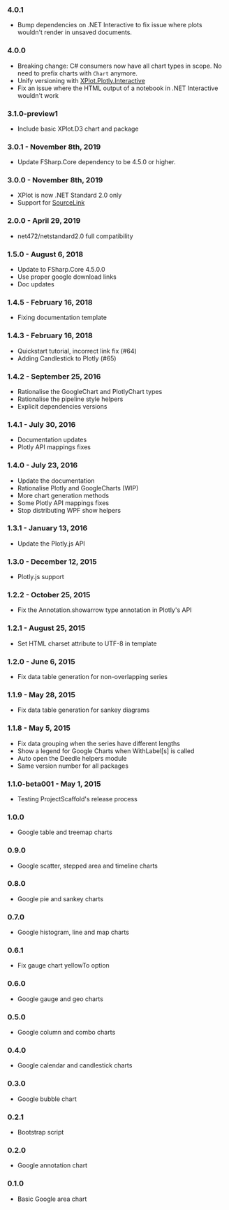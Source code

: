 ### 4.0.1

* Bump dependencies on .NET Interactive to fix issue where plots wouldn't render in unsaved documents.

### 4.0.0

* Breaking change: C# consumers now have all chart types in scope. No need to prefix charts with `Chart` anymore.
* Unify versioning with [XPlot.Plotly.Interactive](https://www.nuget.org/packages/XPlot.Plotly.Interactive/)
* Fix an issue where the HTML output of a notebook in .NET Interactive wouldn't work

### 3.1.0-preview1
* Include basic XPlot.D3 chart and package

### 3.0.1 - November 8th, 2019
* Update FSharp.Core dependency to be 4.5.0 or higher.

### 3.0.0 - November 8th, 2019
* XPlot is now .NET Standard 2.0 only
* Support for [SourceLink](https://github.com/dotnet/sourcelink)

### 2.0.0 - April 29, 2019
* net472/netstandard2.0 full compatibility

### 1.5.0 - August 6, 2018
* Update to FSharp.Core 4.5.0.0
* Use proper google download links
* Doc updates

### 1.4.5 - February 16, 2018
* Fixing documentation template

### 1.4.3 - February 16, 2018
* Quickstart tutorial, incorrect link fix (#64)
* Adding Candlestick to Plotly (#65)

### 1.4.2 - September 25, 2016
* Rationalise the GoogleChart and PlotlyChart types
* Rationalise the pipeline style helpers
* Explicit dependencies versions

### 1.4.1 - July 30, 2016
* Documentation updates
* Plotly API mappings fixes

### 1.4.0 - July 23, 2016
* Update the documentation
* Rationalise Plotly and GoogleCharts (WIP)
* More chart generation methods
* Some Plotly API mappings fixes
* Stop distributing WPF show helpers

### 1.3.1 - January 13, 2016
* Update the Plotly.js API

### 1.3.0 - December 12, 2015
* Plotly.js support

### 1.2.2 - October 25, 2015
* Fix the Annotation.showarrow type annotation in Plotly's API

### 1.2.1 - August 25, 2015
* Set HTML charset attribute to UTF-8 in template

### 1.2.0 - June 6, 2015
* Fix data table generation for non-overlapping series

### 1.1.9 - May 28, 2015
* Fix data table generation for sankey diagrams

### 1.1.8 - May 5, 2015
* Fix data grouping when the series have different lengths
* Show a legend for Google Charts when WithLabel[s] is called
* Auto open the Deedle helpers module
* Same version number for all packages

### 1.1.0-beta001 - May 1, 2015
* Testing ProjectScaffold's release process

### 1.0.0
* Google table and treemap charts

### 0.9.0
* Google scatter, stepped area and timeline charts

### 0.8.0
* Google pie and sankey charts

### 0.7.0
* Google histogram, line and map charts

### 0.6.1
* Fix gauge chart yellowTo option

### 0.6.0
* Google gauge and geo charts

### 0.5.0
* Google column and combo charts

### 0.4.0
* Google calendar and candlestick charts

### 0.3.0
* Google bubble chart

### 0.2.1
* Bootstrap script

### 0.2.0
* Google annotation chart

### 0.1.0
* Basic Google area chart
